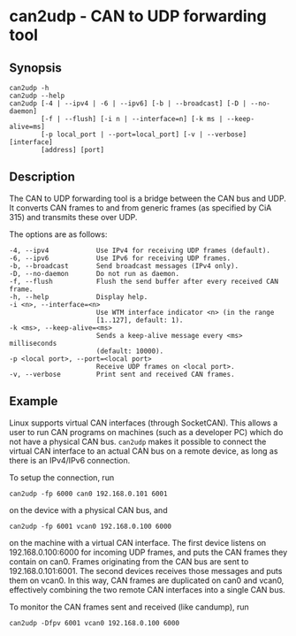 can2udp - CAN to UDP forwarding tool
====================================

Synopsis
--------

    can2udp -h
    can2udp --help
    can2udp [-4 | --ipv4 | -6 | --ipv6] [-b | --broadcast] [-D | --no-daemon]
            [-f | --flush] [-i n | --interface=n] [-k ms | --keep-alive=ms]
            [-p local_port | --port=local_port] [-v | --verbose] [interface]
            [address] [port]

Description
-----------

The CAN to UDP forwarding tool is a bridge between the CAN bus and UDP. It
converts CAN frames to and from generic frames (as specified by CiA 315) and
transmits these over UDP.

The options are as follows:

    -4, --ipv4            Use IPv4 for receiving UDP frames (default).
    -6, --ipv6            Use IPv6 for receiving UDP frames.
    -b, --broadcast       Send broadcast messages (IPv4 only).
    -D, --no-daemon       Do not run as daemon.
    -f, --flush           Flush the send buffer after every received CAN frame.
    -h, --help            Display help.
    -i <n>, --interface=<n>
                          Use WTM interface indicator <n> (in the range
                          [1..127], default: 1).
    -k <ms>, --keep-alive=<ms>
                          Sends a keep-alive message every <ms> milliseconds
                          (default: 10000).
    -p <local port>, --port=<local port>
                          Receive UDP frames on <local port>.
    -v, --verbose         Print sent and received CAN frames.

Example
-------

Linux supports virtual CAN interfaces (through SocketCAN). This allows a user to
run CAN programs on machines (such as a developer PC) which do not have a
physical CAN bus. `can2udp` makes it possible to connect the virtual CAN
interface to an actual CAN bus on a remote device, as long as there is an
IPv4/IPv6 connection.

To setup the connection, run

    can2udp -fp 6000 can0 192.168.0.101 6001

on the device with a physical CAN bus, and

    can2udp -fp 6001 vcan0 192.168.0.100 6000

on the machine with a virtual CAN interface. The first device listens on
192.168.0.100:6000 for incoming UDP frames, and puts the CAN frames they contain
on can0. Frames originating from the CAN bus are sent to 192.168.0.101:6001. The
second devices receives those messages and puts them on vcan0. In this way, CAN
frames are duplicated on can0 and vcan0, effectively combining the two remote
CAN interfaces into a single CAN bus.

To monitor the CAN frames sent and received (like candump), run

    can2udp -Dfpv 6001 vcan0 192.168.0.100 6000

